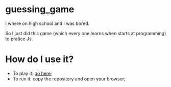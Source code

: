 # guessing_game

I where on high school and I was bored. 

So I just did this game (which every one learns when starts at programming) to pratice Js.

# How do I use it?

- To play it: [go here;](https://rafa-leao.github.io/guessing_game/)
- To run it: copy the repository and open your browser;
